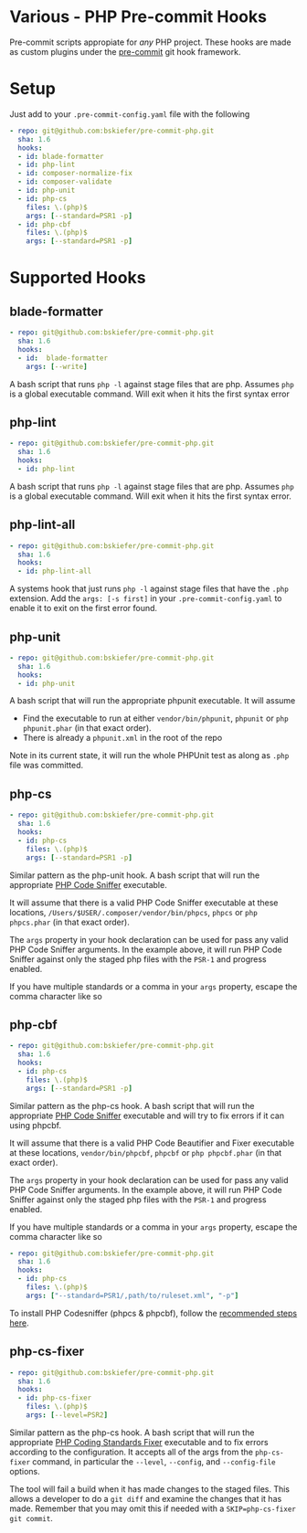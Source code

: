 # Various - PHP Pre-commit Hooks

Pre-commit scripts appropiate for *any* PHP project. These hooks are made as custom plugins under the [pre-commit](http://pre-commit.com/#new-hooks) git hook framework.

# Setup

Just add to your `.pre-commit-config.yaml` file with the following

```yaml
- repo: git@github.com:bskiefer/pre-commit-php.git
  sha: 1.6
  hooks:
  - id: blade-formatter
  - id: php-lint
  - id: composer-normalize-fix
  - id: composer-validate
  - id: php-unit
  - id: php-cs
    files: \.(php)$
    args: [--standard=PSR1 -p]
  - id: php-cbf
    files: \.(php)$
    args: [--standard=PSR1 -p]
```

# Supported Hooks

## blade-formatter

```yaml
- repo: git@github.com:bskiefer/pre-commit-php.git
  sha: 1.6
  hooks:
  - id:  blade-formatter
    args: [--write]
```

A bash script that runs `php -l` against stage files that are php. Assumes `php` is a global executable command. Will exit when it hits the first syntax error

## php-lint

```yaml
- repo: git@github.com:bskiefer/pre-commit-php.git
  sha: 1.6
  hooks:
  - id: php-lint
```

A bash script that runs `php -l` against stage files that are php. Assumes `php` is a global executable command. Will exit when it hits the first syntax error.

## php-lint-all

```yaml
- repo: git@github.com:bskiefer/pre-commit-php.git
  sha: 1.6
  hooks:
  - id: php-lint-all
```

A systems hook that just runs `php -l` against stage files that have the `.php` extension. Add the `args: [-s first]` in your `.pre-commit-config.yaml` to enable it to exit on the first error found.

## php-unit

```yaml
- repo: git@github.com:bskiefer/pre-commit-php.git
  sha: 1.6
  hooks:
  - id: php-unit
```

A bash script that will run the appropriate phpunit executable. It will assume

- Find the executable to run at either `vendor/bin/phpunit`, `phpunit` or `php phpunit.phar` (in that exact order).
- There is already a `phpunit.xml` in the root of the repo

Note in its current state, it will run the whole PHPUnit test as along as `.php` file was committed.

## php-cs

```yaml
- repo: git@github.com:bskiefer/pre-commit-php.git
  sha: 1.6
  hooks:
  - id: php-cs
    files: \.(php)$
    args: [--standard=PSR1 -p]
```

Similar pattern as the php-unit hook. A bash script that will run the appropriate [PHP Code Sniffer](https://github.com/squizlabs/PHP_CodeSniffer) executable.

It will assume that there is a valid PHP Code Sniffer executable at these locations, `/Users/$USER/.composer/vendor/bin/phpcs`, `phpcs` or `php phpcs.phar` (in that exact order).

The `args` property in your hook declaration can be used for pass any valid PHP Code Sniffer arguments. In the example above, it will run PHP Code Sniffer against only the staged php files with the `PSR-1` and progress enabled.

If you have multiple standards or a comma in your `args` property, escape the comma character like so

## php-cbf

```yaml
- repo: git@github.com:bskiefer/pre-commit-php.git
  sha: 1.6
  hooks:
  - id: php-cs
    files: \.(php)$
    args: [--standard=PSR1 -p]
```

Similar pattern as the php-cs hook. A bash script that will run the appropriate [PHP Code Sniffer](https://github.com/squizlabs/PHP_CodeSniffer) executable and will try to fix errors if it can using phpcbf.

It will assume that there is a valid PHP Code Beautifier and Fixer executable at these locations, `vendor/bin/phpcbf`, `phpcbf` or `php phpcbf.phar` (in that exact order).

The `args` property in your hook declaration can be used for pass any valid PHP Code Sniffer arguments. In the example above, it will run PHP Code Sniffer against only the staged php files with the `PSR-1` and progress enabled.

If you have multiple standards or a comma in your `args` property, escape the comma character like so

```yaml
- repo: git@github.com:bskiefer/pre-commit-php.git
  sha: 1.6
  hooks:
  - id: php-cs
    files: \.(php)$
    args: ["--standard=PSR1/,path/to/ruleset.xml", "-p"]
```

To install PHP Codesniffer (phpcs & phpcbf), follow the [recommended steps here](https://github.com/squizlabs/PHP_CodeSniffer#installation).

## php-cs-fixer

```yaml
- repo: git@github.com:bskiefer/pre-commit-php.git
  sha: 1.6
  hooks:
  - id: php-cs-fixer
    files: \.(php)$
    args: [--level=PSR2]
```

Similar pattern as the php-cs hook. A bash script that will run the appropriate [PHP Coding Standards Fixer](http://cs.sensiolabs.org/) executable and to fix errors according to the configuration. It accepts all of the args from the `php-cs-fixer` command, in particular the `--level`, `--config`, and `--config-file` options.

The tool will fail a build when it has made changes to the staged files. This allows a developer to do a `git diff` and examine the changes that it has made. Remember that you may omit this if needed with a `SKIP=php-cs-fixer git commit`.
